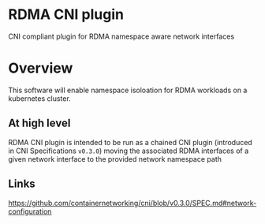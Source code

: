 # RDMA CNI plugin
CNI compliant plugin for RDMA namespace aware network interfaces

# Overview
This software will enable namespace isoloation for RDMA workloads on a kubernetes
cluster.

## At high level
RDMA CNI plugin is intended to be run as a chained CNI plugin (introduced in CNI Specifications `v0.3.0`) moving the associated
RDMA interfaces of a given network interface to the provided network namespace path

## Links
https://github.com/containernetworking/cni/blob/v0.3.0/SPEC.md#network-configuration
